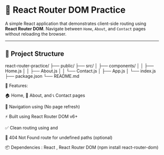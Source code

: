 # 🧭 React Router DOM Practice

A simple React application that demonstrates client-side routing using **React Router DOM**. Navigate between `Home`, `About`, and `Contact` pages without reloading the browser.

---

## 📂 Project Structure

react-router-practice/
├── public/
├── src/
│ ├── components/
│ │ ├── Home.js
│ │ ├── About.js
│ │ └── Contact.js
│ ├── App.js
│ └── index.js
├── package.json
└── README.md


🔧 Features:

🏠 Home, 📄 About, and 📞 Contact pages

🔗 Navigation using <Link> (No page refresh)

⚡ Built using React Router DOM v6+

✅ Clean routing using <Routes> and <Route>

🚫 404 Not Found route for undefined paths (optional)



📦 Dependencies : React , React Router DOM (npm install react-router-dom)

